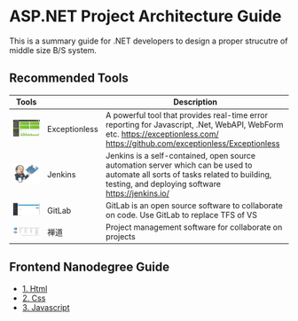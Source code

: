 # ASP.NET Project Architecture Guide

This is a summary guide for .NET developers to design a proper strucutre of middle size B/S system.

## Recommended Tools 
Tools |   | Description
------|---|-------------
![Exception Less][img01] | Exceptionless | A powerful tool that provides real-time error reporting for Javascript, .Net, WebAPI, WebForm etc. https://exceptionless.com/ https://github.com/exceptionless/Exceptionless
![Jenkins][img02]| Jenkins | Jenkins is a self-contained, open source automation server which can be used to automate all sorts of tasks related to building, testing, and deploying software https://jenkins.io/
![Exception Less][img03]| GitLab | GitLab is an open source software to collaborate on code. Use GitLab to replace TFS of VS 
![ChanDao][img04]| 禅道 | Project management software for collaborate on projects 

## Frontend Nanodegree Guide
- [1. Html][ref01]
- [2. Css][ref02]
- [3. Javascript][ref03]


[ref01]: https://github.com/kenj3/NET-Project-Architecture/blob/master/Frontend-Guide-HTML.md  "Frontend Guide Html"
[ref02]: https://github.com/kenj3/NET-Project-Architecture/blob/master/Frontend-Guide-CSS.md  "Frontend-Guide Css"
[ref03]: https://github.com/kenj3/NET-Project-Architecture/blob/master/Frontend-Guide-Javascript.md  "Frontend-Guide Javascript"

[img01]: https://github.com/kenj3/NET-Project-Architecture/blob/master/images/example-exceptionless1.jpg
[img02]: https://github.com/kenj3/NET-Project-Architecture/blob/master/images/example-jenkins1.jpg
[img03]: https://github.com/kenj3/NET-Project-Architecture/blob/master/images/example-gitlab1.jpg
[img04]: https://github.com/kenj3/NET-Project-Architecture/blob/master/images/example-chandao1.jpg

